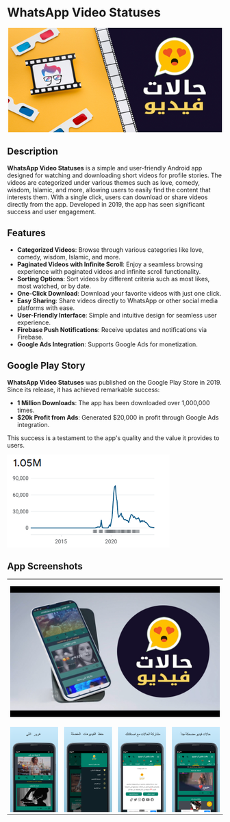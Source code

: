 # WhatsApp Video Statuses

<p align="center">
  <img src="images/Feature graphic.jpg" alt="Cover" width="500"/>
</p>

## Description
**WhatsApp Video Statuses** is a  simple and user-friendly Android app designed for watching and downloading short videos for profile stories. The videos are categorized under various themes such as love, comedy, wisdom, Islamic, and more, allowing users to easily find the content that interests them. With a single click, users can download or share videos directly from the app. Developed in 2019, the app has seen significant success and user engagement.

## Features
- **Categorized Videos**: Browse through various categories like love, comedy, wisdom, Islamic, and more.
- **Paginated Videos with Infinite Scroll**: Enjoy a seamless browsing experience with paginated videos and infinite scroll functionality.
- **Sorting Options**: Sort videos by different criteria such as most likes, most watched, or by date.
- **One-Click Download**: Download your favorite videos with just one click.
- **Easy Sharing**: Share videos directly to WhatsApp or other social media platforms with ease.
- **User-Friendly Interface**: Simple and intuitive design for seamless user experience.
- **Firebase Push Notifications**: Receive updates and notifications via Firebase.
- **Google Ads Integration**: Supports Google Ads for monetization.

## Google Play Story
**WhatsApp Video Statuses** was published on the Google Play Store in 2019. Since its release, it has achieved remarkable success:
- **1 Million Downloads**: The app has been downloaded over 1,000,000 times.
- **$20k  Profit from Ads**: Generated $20,000 in profit through Google Ads integration.

This success is a testament to the app's quality and the value it provides to users.

![Google Play Downloads](images/downloads.png)


## App Screenshots

<table align="center">
  <tr>
    <td colspan="4" ><p align="center"><img src="images/cover.jpg" alt="Cover" width="800"/></p></td>
  </tr>
  <tr>
    <td><img src="images/screenshot-9.png" alt="Video Player" width="200"/></td>
    <td><img src="images/screenshot-10.png" alt="Side List" width="200"/></td>
    <td><img src="images/screenshot-6.png" alt="Home Screen" width="200"/></td>
    <td><img src="images/screenshot-5.png" alt="Video Categories" width="200"/></td>
  </tr>
</table>
